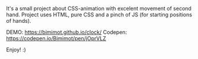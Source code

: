 
It's a small project about CSS-animation with excelent movement of second hand.
Project uses HTML, pure CSS and a pinch of JS (for starting positions of hands).

DEMO: https://bimimot.github.io/clock/
Codepen: https://codepen.io/Bimimot/pen/jOprVLZ

Enjoy! :)